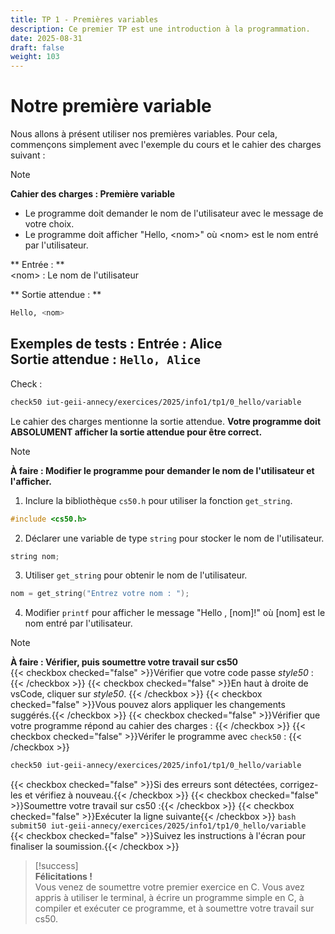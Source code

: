```yaml
---
title: TP 1 - Premières variables
description: Ce premier TP est une introduction à la programmation.
date: 2025-08-31
draft: false
weight: 103
---
```

# Notre première variable 
Nous allons à présent utiliser nos premières variables. Pour cela, commençons simplement avec l'exemple du cours et le cahier des charges suivant : 
> [!note]  
> **Cahier des charges : Première variable**  
> - Le programme doit demander le nom de l'utilisateur avec le message de votre choix.
> - Le programme doit afficher "Hello, \<nom\>" où \<nom\> est le nom entré par l'utilisateur.
> 
> ** Entrée : **  
> \<nom\> : Le nom de l'utilisateur
> 
> ** Sortie attendue : **
> ```bash
> Hello, <nom>
> ```
>
> **Exemples de tests :**
> **Entrée :** Alice        
> **Sortie attendue :** `Hello, Alice`
> ---
> Check : 
>   ```bash
> 	check50 iut-geii-annecy/exercices/2025/info1/tp1/0_hello/variable
> 	```

Le cahier des charges mentionne la sortie attendue. **Votre programme doit ABSOLUMENT afficher la sortie attendue pour être correct.**

> [!note]  
> **À faire : Modifier le programme pour demander le nom de l'utilisateur et l'afficher.**  
> 1. Inclure la bibliothèque `cs50.h` pour utiliser la fonction `get_string`. 
> 	```c
> 	#include <cs50.h>
> 	```
> 2. Déclarer une variable de type `string` pour stocker le nom de l'utilisateur.  
> 	```c
> 	string nom;
> 	```
> 3. Utiliser `get_string` pour obtenir le nom de l'utilisateur.  
> 	```c
> 	nom = get_string("Entrez votre nom : ");
> 	```
> 4. Modifier `printf` pour afficher le message "Hello , [nom]!" où [nom] est le nom entré par l'utilisateur.




> [!note]  
> **À faire : Vérifier, puis soumettre votre travail sur cs50**  
> {{< checkbox checked="false" >}}Vérifier que votre code passe *style50* :{{< /checkbox >}}
>   {{< checkbox checked="false" >}}En haut à droite de vsCode, cliquer sur *style50*.    {{< /checkbox >}}
>   {{< checkbox checked="false" >}}Vous pouvez alors appliquer les changements suggérés.{{< /checkbox >}}
> {{< checkbox checked="false" >}}Vérifier que votre programme répond au cahier des charges : {{< /checkbox >}}
>  {{< checkbox checked="false" >}}Vérifer le programme avec `check50` : {{< /checkbox >}}
> 	```bash
> 	check50 iut-geii-annecy/exercices/2025/info1/tp1/0_hello/variable
> 	```
>   {{< checkbox checked="false" >}}Si des erreurs sont détectées, corrigez-les et vérifiez à nouveau.{{< /checkbox >}}
> {{< checkbox checked="false" >}}Soumettre votre travail sur cs50 :{{< /checkbox >}}
>   {{< checkbox checked="false" >}}Exécuter la ligne suivante{{< /checkbox >}}
> 	  ```bash
> 	  submit50 iut-geii-annecy/exercices/2025/info1/tp1/0_hello/variable
> 	  ``` 
>   {{< checkbox checked="false" >}}Suivez les instructions à l'écran pour finaliser la soumission.{{< /checkbox >}}


> [!success]  
> **Félicitations !**  
> Vous venez de soumettre votre premier exercice en C. Vous avez appris à utiliser le terminal, à écrire un programme simple en C, à compiler et exécuter ce programme, et à soumettre votre travail sur cs50.

